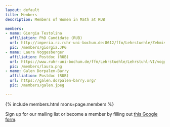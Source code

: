 ```yaml
---
layout: default
title: Members
description: Members of Women in Math at RUB

members:
- name: Giorgia Testolina
  affiliation: PhD Candidate (RUB)
  url: http://imperia.rz.ruhr-uni-bochum.de:8612/ffm/Lehrstuehle/Zehmisch/asselle.en
  pic: /members/giorgia.JPG
- name: Laura Voggesberger
  affiliation: Postdoc (RUB)
  url: https://www.ruhr-uni-bochum.de/ffm/Lehrstuehle/Lehrstuhl-VI/voggesberger.html
  pic: /members/laura.png
- name: Galen Dorpalen-Barry
  affiliation: Postdoc (RUB)
  url: https://galen.dorpalen-barry.org/
  pic: /members/galen.jpeg

---
```


{% include members.html rsons=page.members %}

Sign up for our mailing list or become a member by filling out [this Google form](https://docs.google.com/forms/d/e/1FAIpQLSdmaadCNGYQ25b-C8ToJdVUVEInu_W2b99f71fXeSLqNCN-1Q/viewform?usp=sf_link).